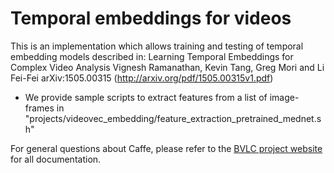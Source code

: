 # Temporal embeddings for videos

This is an implementation which allows training and testing of temporal embedding
models described in:
 Learning Temporal Embeddings for Complex Video Analysis
 Vignesh Ramanathan, Kevin Tang, Greg Mori and Li Fei-Fei
 arXiv:1505.00315 (http://arxiv.org/pdf/1505.00315v1.pdf)

- We provide sample scripts to extract features from a list of image-frames in "projects/videovec_embedding/feature_extraction_pretrained_mednet.sh"

For general questions about Caffe, please refer to the [BVLC project website](http://caffe.berkeleyvision.org) for all documentation.
